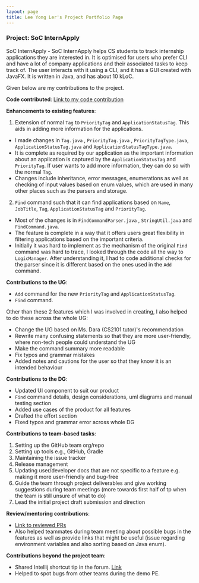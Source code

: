 ```yaml
---
layout: page
title: Lee Yong Ler's Project Portfolio Page
---
```


### Project: SoC InternApply

SoC InternApply - SoC InternApply helps CS students to track internship applications they are interested in. It is optimised for users who prefer CLI and have a lot of company applications and their associated tasks to keep track of. The user interacts with it using a CLI, and it has a GUI created with JavaFX. It is written in Java, and has about 10 kLoC.

Given below are my contributions to the project.

**Code contributed**: 
[Link to my code contribution](https://nus-cs2103-ay2122s2.github.io/tp-dashboard/?search=yongler&breakdown=true)



**Enhancements to existing features**:
1. Extension of normal `Tag` to `PriorityTag` and `ApplicationStatusTag`. This aids in adding more information for the applications.
- I made changes in `Tag.java` , `PriorityTag.java` , `PriorityTagType.java`, `ApplicationStatusTag.java` and `ApplicationStatusTagType.java`.
- It is complete as required by our application as the important information about an application is captured by the `ApplicationStatusTag` and `PriorityTag`. If user wants to add more information, they can do so with the normal `Tag`.
- Changes include inheritance, error messages, enumerations as well as checking of input values based on enum values, which are used in many other places such as the parsers and storage.


2. `Find` command such that it can find applications based on `Name`, `JobTitle`, `Tag`, `ApplicationStatusTag` and `PriorityTag`.
- Most of the changes is in `FindCommandParser.java` , `StringUtil.java` and `FindCommand.java`.
- The feature is complete in a way that it offers users great flexibility in filtering applications based on the important criteria.
- Initially it was hard to implement as the mechanism of the original `Find` command was hard to trace, I looked through the code all the way to `LogicManager`. After understanding it, I had to code additional checks for the parser since it is different based on the ones used in the `Add` command.

**Contributions to the UG**:
- `Add` command for the new `PriorityTag` and `ApplicationStatusTag`.
- `Find` command.

Other than these 2 features which I was involved in creating, I also helped to do these across the whole UG:
- Change the UG based on Ms. Dara (CS2101 tutor)'s recommendation
- Rewrite many confusing statements so that they are more user-friendly, where non-tech people could understand the UG
- Make the command summary more readable 
- Fix typos and grammar mistakes
- Added notes and cautions for the user so that they know it is an intended behaviour

**Contributions to the DG**:
- Updated UI component to suit our product
- `Find` command details, design considerations, uml diagrams and manual testing section
- Added use cases of the product for all features 
- Drafted the effort section
- Fixed typos and grammar error across whole DG

**Contributions to team-based tasks**:
1. Setting up the GitHub team org/repo
2. Setting up tools e.g., GitHub, Gradle 
3. Maintaining the issue tracker
4. Release management
5. Updating user/developer docs that are not specific to a feature e.g. making it more user-friendly and bug-free
6. Guide the team through project deliverables and give working suggestions during team meetings (more towards first half of tp when the team is still unsure of what to do)
7. Lead the initial project draft submission and direction 

    
**Review/mentoring contributions**:
- [Link to reviewed PRs](https://github.com/AY2122S2-CS2103T-T11-3/tp/issues?q=reviewed-by%3Ayongler)
- Also helped teammates during team meeting about possible bugs in the features as well as provide links that might be useful (issue regarding environment variables and also sorting based on Java enum).  

**Contributions beyond the project team**:
- Shared Intellij shortcut tip in the forum. [Link](https://github.com/nus-cs2103-AY2122S2/forum/issues?q=author%3Ayongler+)
- Helped to spot bugs from other teams during the demo PE.



